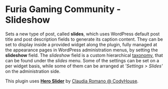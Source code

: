 # Furia Gaming Community - Slideshow
Sets a new type of post, called **slides**, which uses WordPress default post title and post description fields to generate its caption content. They can be set to display inside a provided widget along the plugin, fully managed at the appearance pages in WordPress administration menus, by setting the **slideshow** field.
The *slideshow* field is a custom hierarchical [taxonomy](https://codex.wordpress.org/Taxonomies), that can be found under the *slides* menu. Some of the settings can be set on a per widget basis, while some of them can be arranged at *'Settings > Slides'* on the administration side.

This plugin uses **[Hero Slider](https://codyhouse.co/demo/hero-slider/index.html)** by [Claudia Romano @ CodyHouse](https://twitter.com/romano_cla).
